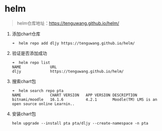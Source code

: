 # helm
> helm仓库地址：https://tenguwang.github.io/helm/

1. 添加chart仓库

   ```shell
   ➜  helm repo add dljy https://tenguwang.github.io/helm/
   ```

   

2. 验证是否添加成功

   ```shell
   ➜  helm repo list
   NAME         	URL
   dljy          	https://tenguwang.github.io/helm/
   ```

3. 搜索chart包

   ```shell
   ➜  helm search repo pta
   NAME          	CHART VERSION	APP VERSION	DESCRIPTION
   bitnami/moodle	16.1.6       	4.2.1      	Moodle(TM) LMS is an open source online Learnin..
   ```

4. 安装chart包

   ```shell
   helm upgrade --install pta pta/dljy --create-namespace -n pta
   ```

   

